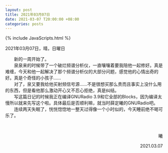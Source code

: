 ```yaml
---
layout: post
title: 2021年03月07日
date: 2021-03-07 T20:00:00 +08:00
categories: posts
---
```


{% include JavaScripts.html %}

2021年03月07日，晴，日曜日  
  
&emsp;&emsp;新的一周开始了。  
&emsp;&emsp;泉泉来的时候带了一个破烂频谱分析仪，一直嚷嚷着要我陪他一起修好。真是难缠，今天和他一起解决了那个频谱分析仪的大部分问题，感觉他的心情出奇的好。真是个奇怪的小孩子……  
&emsp;&emsp;对了，泉又要我给他买射频信号源……不是很想买那么贵而且事实上没什么用的东西，但是看他那么激动开心又不忍心拒绝，真是纠结。  
&emsp;&emsp;写这篇日记的时候我正在编译GNURadio 3.9和它全部的Blocks，因为编译太慢所以就来先写这个啦。具体最后是否顺利嘛，就当时薛定曦的GNURadio吧。  
&emsp;&emsp;连续两天失眠了，恍恍惚惚地一整天过得像一个小时似的，今天睡前绝不喝可乐了。  

&emsp;&emsp;
<p align="right">曦</p>
<p align="right">2021.03.07</p>
